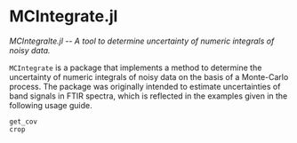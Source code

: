 # MCIntegrate.jl

*MCIntegralte.jl -- A tool to determine uncertainty of numeric integrals of noisy data.*

`MCIntegrate` is a package that implements a method to determine the uncertainty of numeric integrals of noisy data on the basis of a Monte-Carlo process.
The package was originally intended to estimate uncertainties of band signals in FTIR
spectra, which is reflected in the examples given in the following usage guide.



```@docs
get_cov
crop
```